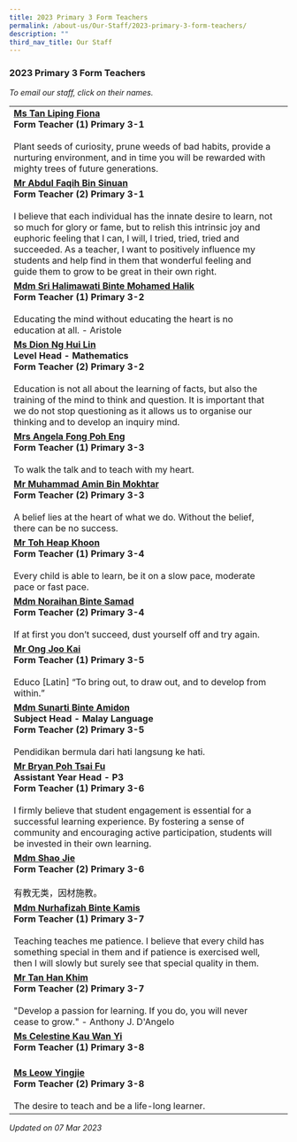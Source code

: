 ```yaml
---
title: 2023 Primary 3 Form Teachers
permalink: /about-us/Our-Staff/2023-primary-3-form-teachers/
description: ""
third_nav_title: Our Staff
---
```

### 2023 Primary 3 Form Teachers

*To email our staff, click on their names.*

|  |  |
|---|---|
[**Ms Tan Liping Fiona**](mailto:tan_liping_fiona@moe.edu.sg)<br>**Form Teacher (1) Primary 3-1**<br><br>Plant seeds of curiosity, prune weeds of bad habits, provide a nurturing environment, and in time you will be rewarded with mighty trees of future generations. |
[**Mr Abdul Faqih Bin Sinuan**](mailto:abdul_faqih_sinuan@moe.edu.sg)<br>**Form Teacher (2) Primary 3-1**<br><br>I believe that each individual has the innate desire to learn, not so much for glory or fame, but to relish this intrinsic joy and euphoric feeling that I can, I will, I tried, tried, tried and succeeded. As a teacher, I want to positively influence my students and help find in them that wonderful feeling and guide them to grow to be great in their own right. |
[**Mdm Sri Halimawati Binte Mohamed Halik**](mailto:Sri_Halikmawati_Mohamed_Halik_A@schools.gov.sg)<br>**Form Teacher (1) Primary 3-2**<br><br> Educating the mind without educating the heart is no education at all. - Aristole   |
[**Ms Dion Ng Hui Lin**](mailto:ng_hui_lin_dion@moe.edu.sg)<br>**Level Head - Mathematics<br>Form Teacher (2) Primary 3-2**<br><br>Education is not all about the learning of facts, but also the training of the mind to think and question. It is important that we do not stop questioning as it allows us to organise our thinking and to develop an inquiry mind. |
[**Mrs Angela Fong Poh Eng**](mailto:ng_poh_eng@moe.edu.sg)<br>**Form Teacher (1) Primary 3-3**<br><br>To walk the talk and to teach with my heart. |
[**Mr Muhammad Amin Bin Mokhtar**](mailto:muhammad_amin_mokhtar@moe.edu.sg)<br>**Form Teacher (2) Primary 3-3**<br><br>A belief lies at the heart of what we do. Without the belief, there can be no success. |
[**Mr Toh Heap Khoon**](mailto:toh_heap_khoon@moe.edu.sg)<br>**Form Teacher (1) Primary 3-4**<br><br>Every child is able to learn, be it on a slow pace, moderate pace or fast pace.  |
[**Mdm Noraihan Binte Samad**](mailto:noraihan_samad@moe.edu.sg)<br>**Form Teacher (2) Primary 3-4**<br><br>If at first you don’t succeed, dust yourself off and try again.|
[**Mr Ong Joo Kai**](mailto:ong_joo_kai@moe.edu.sg)<br>**Form Teacher (1) Primary 3-5**<br><br>Educo [Latin] “To bring out, to draw out, and to develop from within.”  |
[**Mdm Sunarti Binte Amidon**](mailto:sunarti_amidon@moe.edu.sg)<br>**Subject Head - Malay Language<br>Form Teacher (2) Primary 3-5**<br><br>Pendidikan bermula dari hati langsung ke hati.  |
 [**Mr Bryan Poh Tsai Fu**](mailto:poh_tsai_fu_bryan@moe.edu.sg) <br>**Assistant Year Head - P3<br>Form Teacher (1) Primary 3-6**<br><br>I firmly believe that student engagement is essential for a successful learning experience. By fostering a sense of community and encouraging active participation, students will be invested in their own learning. |
 [**Mdm Shao Jie**](mailto:shao_jie@moe.edu.sg)<br>**Form Teacher (2) Primary 3-6**<br><br>有教无类，因材施教。 |
[**Mdm Nurhafizah Binte Kamis**](mailto:nurhafizah_kamis@moe.edu.sg)<br>**Form Teacher (1) Primary 3-7**<br><br>Teaching teaches me patience. I believe that every child has something special in them and if patience is exercised well, then I will slowly but surely see that special quality in them. |
[**Mr Tan Han Khim**](mailto:tan_han_khim@moe.edu.sg)<br>**Form Teacher (2) Primary 3-7**<br><br>"Develop a passion for learning. If you do, you will never cease to grow." - Anthony J. D'Angelo  |
[**Ms Celestine Kau Wan Yi**](mailto:celestine_kau_wan_yi@moe.edu.sg)<br>**Form Teacher (1) Primary 3-8**<br><br> |
 [**Ms Leow Yingjie**](mailto:leow_ying_jie@moe.edu.sg)<br>**Form Teacher (2) Primary 3-8**<br><br>The desire to teach and be a life-long learner.  |

*Updated on 07 Mar 2023*